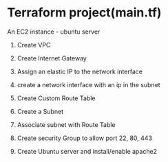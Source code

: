 # Terraform project(main.tf)
An EC2 instance - ubuntu server

1. Create VPC

2. Create Internet Gateway

3. Assign an elastic IP to the network interface

4. create a network interface with an ip in the subnet

5. Create Custom Route Table

6. Create a Subnet

7. Associate subnet with Route Table

8. Create security Group to allow port 22, 80, 443

9. Create Ubuntu server and install/enable apache2
